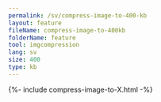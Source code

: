 ```yaml
---
permalink: /sv/compress-image-to-400-kb
layout: feature
fileName: compress-image-to-400kb
folderName: feature
tool: imgcompression
lang: sv
size: 400
type: kb
---
```


{%- include compress-image-to-X.html -%}

